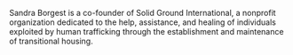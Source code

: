﻿---
name: Sandra Borgest
description: co-founder, Solid Ground International
picture: Sandra2.jpg
twitter: handle
---

Sandra Borgest is a co-founder of Solid Ground International, a nonprofit organization dedicated to the help, assistance, and healing of individuals exploited by human trafficking through the establishment and maintenance of transitional housing.